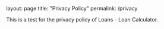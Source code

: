 layout: page
title: "Privacy Policy"
permalink: /privacy

This is a test for the privacy policy of Loans - Loan Calculator.